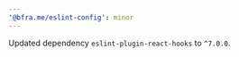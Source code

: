 ```yaml
---
'@bfra.me/eslint-config': minor
---
```


Updated dependency `eslint-plugin-react-hooks` to `^7.0.0`.
